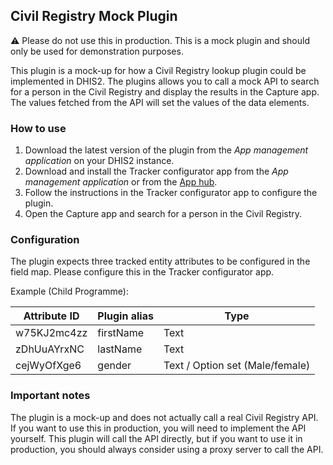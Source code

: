 ## Civil Registry Mock Plugin

⚠️  Please do not use this in production. This is a mock plugin and should only be used for demonstration purposes.

This plugin is a mock-up for how a Civil Registry lookup plugin could be implemented in DHIS2.
The plugins allows you to call a mock API to search for a person in the Civil Registry and display the results in the Capture app.
The values fetched from the API will set the values of the data elements.

### How to use

1. Download the latest version of the plugin from the _App management application_ on your DHIS2 instance.
2. Download and install the Tracker configurator app from the _App management application_ or from the [App hub](https://apps.dhis2.org/app/85d156b7-6e3f-43f0-be57-395449393f7d).
3. Follow the instructions in the Tracker configurator app to configure the plugin.
4. Open the Capture app and search for a person in the Civil Registry.

### Configuration

The plugin expects three tracked entity attributes to be configured in the field map. Please configure this in the Tracker configurator app.

Example (Child Programme):

| Attribute ID | Plugin alias | Type                            |
|--------------|--------------|---------------------------------|
| w75KJ2mc4zz  | firstName    | Text                            |
| zDhUuAYrxNC  | lastName     | Text                            |
| cejWyOfXge6  | gender       | Text / Option set (Male/female) |

### Important notes

The plugin is a mock-up and does not actually call a real Civil Registry API. If you want to use this in production, you will need to implement the API yourself.
This plugin will call the API directly, but if you want to use it in production, you should always consider using a proxy server to call the API.

